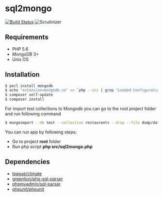 # sql2mongo

[![Build Status](https://travis-ci.org/SerhiiTsybulskyi/sql2mongo.svg?branch=master)](https://travis-ci.org/SerhiiTsybulskyi/sql2mongo)
<img src="https://scrutinizer-ci.com/g/SerhiiTsybulskyi/sql2mongo/badges/quality-score.png?b=master" alt="Scrutinizer" />
## Requirements

+ PHP 5.6
+ MongoDB 3+
+ Unix OS

## Installation

```bash
$ pecl install mongodb
$ echo "extension=mongodb.so" >> `php --ini | grep "Loaded Configuration" | sed -e "s|.*:\s*||"`
$ composer self-update
$ composer install

```

For import test collections to Mongodb you can go to the root project folder and run following command

```bash
$ mongoimport --db test --collection restaurants --drop --file dump/dataset.json
```

You can run app by following steps:
+ Go to project **root** folder
+ Run php script **php src/sql2mongo.php**


## Dependencies
+ [league/climate](https://github.com/thephpleague/climate)
+ [greenlion/php-sql-parser](https://github.com/greenlion/php-sql-parser)
+ [phpmyadmin/sql-parser](https://github.com/phpmyadmin/sql-parser)
+ [phpunit/phpunit](https://github.com/sebastianbergmann/phpunit)
